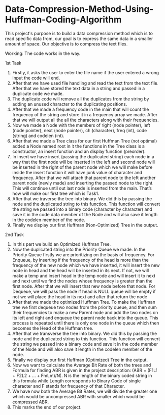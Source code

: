 # Data-Compression-Method-Using-Huffman-Coding-Algorithm
This project's purpose is to build a data compression method which is to read specific data from, our goal is to express the same data in a smaller amount of space. Our objective is to compress the text files.

Working: The code works in the way.

1st Task
1. Firstly, it asks the user to enter the file name if the user entered a wrong input the code
will end.
2. After that we have used file handling and read the text from the text file. After that we
have stored the text data in a string and passed in a duplicate code we made.
3. The duplicate code will remove all the duplicates from the string by adding an unused
character to the duplicating positions.
4. After that we made a frequency code in the main that will count the frequency of the
string and store it in a frequency array we made. After that we will output all the all the
characters along with their frequencies.
5. Now we made a Node with the members of right (node pointer), left (node pointer),
next (node pointer), ch (character), freq (int), code (string) and codelen (int).
6. After that we made a Tree class for our first Huffman Tree (not optimal) added a Node
named root in it the functions in the Tree class is a constructor, an insert function and
an display function (preorder).
7. In insert we have insert (passing the duplicated string) each node in a way that the first
node will be inserted in the left and second node will be inserted in the right of the
parent node which we will make before inside the insert function it will have junk value
of character and frequency. After that we will attach that parent node to the left
another parent node (newly made) and inserting the passed node to the right. This will
continue until out last node is inserted from the main. That’s how will make our first
tree which is Task1.
8. After that we traverse the tree into binary. We did this by passing the node and the
duplicated string to this function. This function will convert the string we passed into a
binary code (character by character) and save it in the code data member of the Node
and will also save it length in the codelen member of the node.
9. Finally we display our first Huffman (Non-Optimized) Tree in the output.

2nd Task
1. In this part we build an Optimized Huffman Tree.
2. Now the duplicated string into the Priority Queue we made. In the Priority Queue firstly
we are prioritizing on the basis of frequency. For Enqueue, by inserting if the frequency
of the head is more than the frequency of the new node which we have inserted, it will
insert the new node in head and the head will be inserted in its next. If not, we will
make a temp and insert head in the temp node and will insert it to next and next until
we find the nodes whose frequency is greater than the first node. After that we will
insert that new node before that node. For Dequeue, we will pass the node if head is
NULL queue will be empty if not we will place the head in its next and after that return
the node
3. After that we made the optimized Huffman Tree. To make the Huffman tree we first
dequeue two nodes from the priority queue, and then sum their frequencies to make a
new Parent node and add the two nodes on its left and right and enqueue the parent
node back into the queue. This process is repeated until there is only one node in the
queue which then becomes the Head of the Huffman tree.
4. After that we transverse the tree into binary. We did this by passing the node and the
duplicated string to this function. This function will convert the string we passed into a
binary code and save it in the code member of the Node and will also save it length in
the codelen member of the node.
5. Finally we display our first Huffman (Optimized) Tree in the output.
6. Now we want to calculate the Average Bit Rate of both the trees and Formula for finding
ABR is given in the project description: (ABR = (F1L1 + F2L2 + ... + FmLm)/N). N is the
length of the binary coded string in this formula while Length corresponds to Binary
Code of single character and F stands for frequency of that Character.
7. We have now both the Average Bit Rates, we will divide the greater one which would be
uncompressed ABR with smaller which would be compressed ABR.
8. This marks the end of our project.
